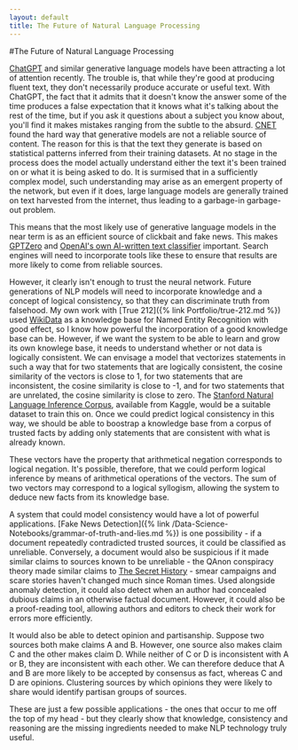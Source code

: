 ```yaml
---
layout: default
title: The Future of Natural Language Processing
---
```

#The Future of Natural Language Processing

[ChatGPT](https://openai.com/blog/chatgpt/) and similar generative language models have been attracting a lot of attention recently. The trouble is, that while they're good at producing fluent text, they don't necessarily produce accurate or useful text. With ChatGPT, the fact that it admits that it doesn't know the answer some of the time produces a false expectation that it knows what it's talking about the rest of the time, but if you ask it questions about a subject you know about, you'll find it makes mistakes ranging from the subtle to the absurd. [CNET](https://www.engadget.com/cnet-reviewing-ai-written-articles-serious-errors-113041405.html) found the hard way that generative models are not a reliable source of content. The reason for this is that the text they generate is based on statistical patterns inferred from their training datasets. At no stage in the process does the model actually understand either the text it's been trained on or what it is being asked to do. It is surmised that in a sufficiently complex model, such understanding may arise as an emergent property of the network, but even if it does, large language models are generally trained on text harvested from the internet, thus leading to a garbage-in garbage-out problem.

This means that the most likely use of generative language models in the near term is as an efficient source of clickbait and fake news. This makes [GPTZero](https://dev.to/fannieailiverse/open-sourced-gptzero-3kik) and [OpenAI's own AI-written text classifier](https://openai.com/blog/new-ai-classifier-for-indicating-ai-written-text/) important. Search engines will need to incorporate tools like these to ensure that results are more likely to come from reliable sources.

However, it clearly isn't enough to trust the neural network. Future generations of NLP models will need to incorporate knowledge and a concept of logical consistency, so that they can discriminate truth from falsehood. My own work with [True 212]({% link Portfolio/true-212.md %}) used [WikiData](https://www.wikidata.org/) as a knowledge base for Named Entity Recognition with good effect, so I know how powerful the incorporation of a good knowledge base can be. However, if we want the system to be able to learn and grow its own knowlege base, it needs to understand whether or not data is logically consistent. We can envisage a model that vectorizes statements in such a way that for two statements that are logically consistent, the cosine similarity of the vectors is close to 1, for two statements that are inconsistent, the cosine similarity is close to -1, and for two statements that are unrelated, the cosine similarity is close to zero. The [Stanford Natural Language Inference Corpus](https://www.kaggle.com/datasets/stanfordu/stanford-natural-language-inference-corpus), available from Kaggle, would be a suitable dataset to train this on. Once we could predict logical consistency in this way, we should be able to boostrap a knowledge base from a corpus of trusted facts by adding only statements that are consistent with what is already known.

These vectors have the property that arithmetical negation corresponds to logical negation. It's possible, therefore, that we could perform logical inference by means of arithmetical operations of the vectors. The sum of two vectors may correspond to a logical syllogism, allowing the system to deduce new facts from its knowledge base.

A system that could model consistency would have a lot of powerful applications. [Fake News Detection]({% link /Data-Science-Notebooks/grammar-of-truth-and-lies.md %}) is one possibility - if a document repeatedly contradicted trusted sources, it could be classified as unreliable. Conversely, a document would also be suspicious if it made similar claims to sources known to be unreliable - the QAnon conspiracy theory made similar claims to [The Secret History](https://sourcebooks.fordham.edu/basis/procop-anec.asp}) - smear campaigns and scare stories haven't changed much since Roman times. Used alongside anomaly detection, it could also detect when an author had concealed dubious claims in an otherwise factual document. However, it could also be a proof-reading tool, allowing authors and editors to check their work for errors more efficiently.

It would also be able to detect opinion and partisanship. Suppose two sources both make claims A and B. However, one source also makes claim C and the other makes claim D. While neither of C or D is inconsistent with A or B, they are inconsistent with each other. We can therefore deduce that A and B are more likely to be accepted by consensus as fact, whereas C and D are opinions. Clustering sources by which opinions they were likely to share would identify partisan groups of sources.

These are just a few possible applications - the ones that occur to me off the top of my head - but they clearly show that knowledge, consistency and reasoning are the missing ingredients needed to make NLP technology truly useful.


